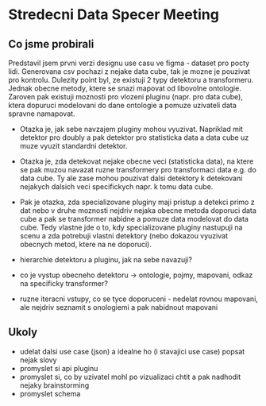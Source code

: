# Stredecni Data Specer Meeting

## Co jsme probirali
Predstavil jsem prvni verzi designu use casu ve figma - dataset pro pocty lidi. Generovana csv pochazi z nejake data cube, tak je mozne je pouzivat pro kontrolu. Dulezity point byl, ze existuji 2 typy detektoru a transformeru. Jednak obecne metody, ktere se snazi mapovat od libovolne ontologie. Zaroven pak existuji moznosti pro vlozeni pluginu (napr. pro data cube), ktera dopuruci modelovani do dane ontologie a pomuze uzivateli data spravne namapovat.

- Otazka je, jak sebe navzajem pluginy mohou vyuzivat. Napriklad mit detektor pro doubly a pak detektor pro statisticka data a data cube uz muze vyuzit standardni detektor. 
- Otazka je, zda detekovat nejake obecne veci (statisticka data), na ktere se pak muzou navazat ruzne transformery pro transformaci data e.g. do data cube. Ty ale zase mohou pouzivat dalsi detektory k detekovani nejakych dalsich veci specifickych napr. k tomu data cube.
- Pak je otazka, zda specializovane pluginy maji pristup a detekci primo z dat nebo v druhe moznosti nejdriv nejaka obecne metoda doporuci data cube a pak se transformer nabidne a pomuze data modelovat do data cube. Tedy vlastne jde o to, kdy specializovane pluginy nastupuji na scenu a zda potrebuji vlastni detektory (nebo dokazou vyuzivat obecnych metod, ktere na ne doporuci).

- hierarchie detektoru a pluginu, jak na sebe navazuji?
- co je vystup obecneho detektoru -> ontologie, pojmy, mapovani, odkaz na specificky transformer?
- ruzne iteracni vstupy, co se tyce doporuceni - nedelat rovnou mapovani, ale nejdriv seznamit s onologiemi a pak nabidnout mapovani

## Ukoly
- udelat dalsi use case (json) a idealne ho (i stavajici use case) popsat nejak slovy
- promyslet si api pluginu
- promyslet si, co by uzivatel mohl po vizualizaci chtit a pak nadhodit nejaky brainstorming
- promyslet schema